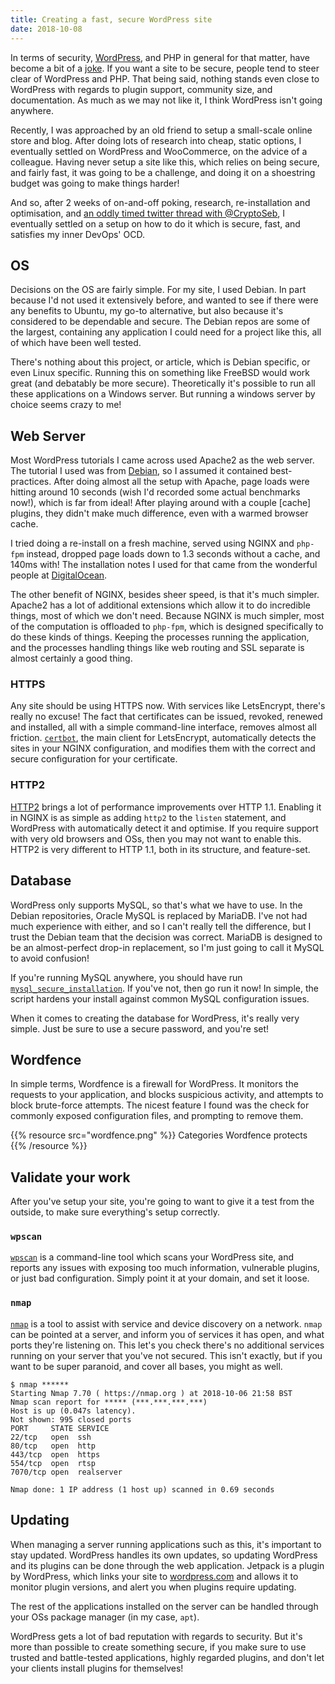 ```yaml
---
title: Creating a fast, secure WordPress site
date: 2018-10-08
---
```


In terms of security, [WordPress](https://wordpress.org), and PHP in general for that matter, have become a bit of a [joke](https://eev.ee/blog/2012/04/09/php-a-fractal-of-bad-design/). If you want a site to be secure, people tend to steer clear of WordPress and PHP. That being said, nothing stands even close to WordPress with regards to plugin support, community size, and documentation. As much as we may not like it, I think WordPress isn't going anywhere.

Recently, I was approached by an old friend to setup a small-scale online store and blog. After doing lots of research into cheap, static options, I eventually settled on WordPress and WooCommerce, on the advice of a colleague. Having never setup a site like this, which relies on being secure, and fairly fast, it was going to be a challenge, and doing it on a shoestring budget was going to make things harder!

And so, after 2 weeks of on-and-off poking, research, re-installation and optimisation, and [an oddly timed twitter thread with @CryptoSeb](https://twitter.com/CryptoSeb/status/1035611479800721408), I eventually settled on a setup on how to do it which is secure, fast, and satisfies my inner DevOps' OCD.

## OS

Decisions on the OS are fairly simple. For my site, I used Debian. In part because I'd not used it extensively before, and wanted to see if there were any benefits to Ubuntu, my go-to alternative, but also because it's considered to be dependable and secure. The Debian repos are some of the largest, containing any application I could need for a project like this, all of which have been well tested.

There's nothing about this project, or article, which is Debian specific, or even Linux specific. Running this on something like FreeBSD would work great (and debatably be more secure). Theoretically it's possible to run all these applications on a Windows server. But running a windows server by choice seems crazy to me!

## Web Server

Most WordPress tutorials I came across used Apache2 as the web server. The tutorial I used was from [Debian](https://wiki.debian.org/WordPress), so I assumed it contained best-practices. After doing almost all the setup with Apache, page loads were hitting around 10 seconds (wish I'd recorded some actual benchmarks now!), which is far from ideal! After playing around with a couple [cache] plugins, they didn't make much difference, even with a warmed browser cache.

I tried doing a re-install on a fresh machine, served using NGINX and `php-fpm` instead, dropped page loads down to 1.3 seconds without a cache, and 140ms with! The installation notes I used for that came from the wonderful people at [DigitalOcean](https://www.digitalocean.com/community/tutorials/how-to-install-wordpress-with-lemp-on-debian-9).

The other benefit of NGINX, besides sheer speed, is that it's much simpler. Apache2 has a lot of additional extensions which allow it to do incredible things, most of which we don't need. Because NGINX is much simpler, most of the computation is offloaded to `php-fpm`, which is designed specifically to do these kinds of things. Keeping the processes running the application, and the processes handling things like web routing and SSL separate is almost certainly a good thing.

### HTTPS

Any site should be using HTTPS now. With services like LetsEncrypt, there's really no excuse! The fact that certificates can be issued, revoked, renewed and installed, all with a simple command-line interface, removes almost all friction. [`certbot`](https://certbot.eff.org/), the main client for LetsEncrypt, automatically detects the sites in your NGINX configuration, and modifies them with the correct and secure configuration for your certificate.

### HTTP2

[HTTP2](https://http2.github.io/) brings a lot of performance improvements over HTTP 1.1. Enabling it in NGINX is as simple as adding `http2` to the `listen` statement, and WordPress with automatically detect it and optimise. If you require support with very old browsers and OSs, then you may not want to enable this. HTTP2 is very different to HTTP 1.1, both in its structure, and feature-set.

## Database

WordPress only supports MySQL, so that's what we have to use. In the Debian repositories, Oracle MySQL is replaced by MariaDB. I've not had much experience with either, and so I can't really tell the difference, but I trust the Debian team that the decision was correct. MariaDB is designed to be an almost-perfect drop-in replacement, so I'm just going to call it MySQL to avoid confusion!

If you're running MySQL anywhere, you should have run [`mysql_secure_installation`](https://dev.mysql.com/doc/refman/8.0/en/mysql-secure-installation.html). If you've not, then go run it now! In simple, the script hardens your install against common MySQL configuration issues.

When it comes to creating the database for WordPress, it's really very simple. Just be sure to use a secure password, and you're set!

## Wordfence

In simple terms, Wordfence is a firewall for WordPress. It monitors the requests to your application, and blocks suspicious activity, and attempts to block brute-force attempts. The nicest feature I found was the check for commonly exposed configuration files, and prompting to remove them.

{{% resource src="wordfence.png" %}}
Categories Wordfence protects
{{% /resource %}}


## Validate your work

After you've setup your site, you're going to want to give it a test from the outside, to make sure everything's setup correctly.

### `wpscan`

[`wpscan`](https://wpscan.org/) is a command-line tool which scans your WordPress site, and reports any issues with exposing too much information, vulnerable plugins, or just bad configuration. Simply point it at your domain, and set it loose.

### `nmap`

[`nmap`](https://nmap.org/) is a tool to assist with service and device discovery on a network. `nmap` can be pointed at a server, and inform you of services it has open, and what ports they're listening on. This let's you check there's no additional services running on your server that you've not secured. This isn't exactly, but if you want to be super paranoid, and cover all bases, you might as well.

```
$ nmap ******
Starting Nmap 7.70 ( https://nmap.org ) at 2018-10-06 21:58 BST
Nmap scan report for ***** (***.***.***.***)
Host is up (0.047s latency).
Not shown: 995 closed ports
PORT     STATE SERVICE
22/tcp   open  ssh
80/tcp   open  http
443/tcp  open  https
554/tcp  open  rtsp
7070/tcp open  realserver

Nmap done: 1 IP address (1 host up) scanned in 0.69 seconds
```

## Updating

When managing a server running applications such as this, it's important to stay updated. WordPress handles its own updates, so updating WordPress and its plugins can be done through the web application. Jetpack is a plugin by WordPress, which links your site to [wordpress.com](https://wordpress.com) and allows it to monitor plugin versions, and alert you when plugins require updating.

The rest of the applications installed on the server can be handled through your OSs package manager (in my case, `apt`).

WordPress gets a lot of bad reputation with regards to security. But it's more than possible to create something secure, if you make sure to use trusted and battle-tested applications, highly regarded plugins, and don't let your clients install plugins for themselves!
